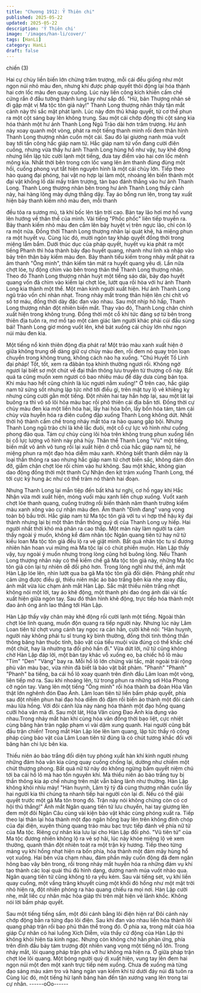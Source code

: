 ```yaml
---
title: "Chương 1912: Ỷ Thiên chi"
published: 2025-05-22
updated: 2025-05-22
description: 'Ỷ Thiên chi'
image: '/images/han-li/cover/'
tags: [HanLi]
category: HanLi
draft: false
---
```


chiến (3)

Hai cự chùy liền biến lớn chừng trăm trượng, mỗi cái đều giống
như một ngọn núi nhỏ màu đen, nhưng khi được pháp quyết thôi
động lại hóa thành hai cơn lốc màu đen quay cuồng. Lúc này liền
công kích khiến cấm chế cứng rắn ở đầu tường thành lung lay
như sắp đổ.
"Hừ, bản Thượng nhân sẽ đi gặp mặt vị Ma tộc tôn giả này!"
Thanh Long thượng nhân thấy tận mắt cảnh này thì sắc mặt phát
lạnh. Lúc này đơn thủ kháp quyết, từ cơ thể phun ra một cột sáng
bay lên không trung. Sau một cái chớp động thì cột sáng kia hóa
thành một hư ảnh Thanh Long Ngũ Trảo dài hơn trăm trượng.
Hư ảnh này xoay quanh một vòng, phát ra một tiếng thanh minh
rồi đem thân hình Thanh Long thượng nhân cuốn một cái. Sau đó
lại giương nanh múa vuốt bay tới tấn công hắc giáp nam tử.
Hắc giáp nam tử vốn đang cười điên cuồng, nhưng vừa thấy hư
ảnh Thanh Long hùng hổ như vậy, tuy khẽ động nhưng liền lập
tức cười lạnh một tiếng, đưa tay điểm vào hai cơn lốc mênh mông
kia.
Nhất thời bên trong cơn lốc vang lên âm thanh đùng đùng một
hồi, cuồng phong vụt tắt hiện nguyên hình là một cái chùy lớn.
Tiếp theo hào quang đại phóng, hai vật nọ hợp lại làm một,
nhoáng lên biến thành một đại vật khổng lồ dài mấy trăm trượng,
tàn bạo đánh thẳng vào hư ảnh Thanh Long.
Thanh Long thượng nhân bên trong hư ảnh Thanh Long thấy
cảnh này, hai hàng lông mày dựng thẳng dậy. Tay áo bỗng run
lên, trong tay xuất hiện bảy thanh kiếm nhỏ màu đen, mỗi thanh

đều tỏa ra sương mù, tà khí bốc lên tận trời cao.
Bàn tay lão hơi mơ hồ vung lên hướng về thân thể của mình.
Vài tiếng "Phốc phốc" liên tiếp truyền ra.
Bảy thanh kiếm nhỏ màu đen cắm lên bảy huyệt vị trên ngực lão,
chỉ còn lộ ra một nửa.
Đồng thời Thanh Long thượng nhân lại quát khẽ, há miệng phun
ra một huyết vụ. Cùng lúc đó, mười ngón tay kháp quyết đồng
thời trong miệng lẩm bẩm.
Dưới thúc dục của pháp quyết, huyết vụ kia phát ra một tiếng
Phanh thì hóa thành bảy đạo huyết quang, nhanh như linh xà
nhập vào bảy trên thân bảy kiếm màu đen.
Bảy thanh tiểu kiếm trong nháy mắt phát ra âm thanh "Ông minh",
thân kiếm tản mát ra huyết quang yêu dị. Lần nữa chợt lóe, tự
động chìm vào bên trong thân thể Thanh Long thượng nhân.
Theo đó Thanh Long thượng nhân huýt một tiếng sáo dài, bảy
đạo huyết quang vốn đã chìm vào kiếm lại chợt lóe, lướt qua rồi
hòa với hư ảnh Thanh Long kia thành một thể.
Một màn kinh người xuất hiện.
Hư ảnh Thanh Long ngũ trảo vốn chỉ nhàn nhạt. Trong nháy mắt
trong thân hiện lên chi chít vô số tơ máu, đồng thời dày đặc đan
vào nhau.
Sau một nhịp hô hấp, Thanh Long thượng nhân đột nhiên biến
mất. Thay vào đó, Thanh Long chân chính xuất hiện trong không
trung.
Đồng thời một cỗ khí tức đáng sợ từ bên trong thiên địa tuôn ra,
mơ mồ tạo một cảm giác làm người khác phải cúi đầu sùng bái!
Thanh Long giơ móng vuốt lên, khẽ bát xuống cái chùy lớn như
ngọn núi màu đen kia.

Một tiếng nổ kinh thiên động địa phát ra!
Một trảo màu xanh xuất hiện ở giữa không trung dễ dàng giữ cự
chùy màu đen, rồi đem nó quay tròn loạn chuyển trong không
trung, không cách nào hạ xuống.
"Chú Huyết Tố Linh đại pháp! Tốt, tốt, xem ra đãbản tọa khinh
thường ngươi rồi. Không ngờ ngươi lại biết sơ một chút về đại
thần thông lưu truyền từ thượng cổ này. Bất quá ta cũng muốn
xem ngươi có bao nhiêu máu để dây dưa cùng bản tọa. Khi máu
hao hết cũng chính là lúc ngươi nằm xuống!" Ở trên cao, hắc giáp
nam tử sửng sốt nhưng lập tức nhớ tới điều gì, trên mặt tuy lộ vẻ
khiêng kỵ nhưng cũng cười gằn một tiếng.
Đột nhiên hai tay hắn hợp lại, sau một lát lại buông ra thì vô số lôi
hỏa màu bạc rồi phô thiên cái địa bắn tới.
Đồng thời cự chùy màu đen kia một liền hóa hai, lấy hai hóa bốn,
lấy bốn hóa tám, tám cái chùy vừa huyễn hóa ra điên cuồng đập
xuống Thanh Long không dứt.
Nhất thời hộ thành cấm chế trong nháy mắt tỏa ra hào quang gấp
bội.
Nhưng Thanh Long ngũ trảo chỉ là khẽ lắc đuôi, một cổ cự lực vô
hình như cuồng phong đảo qua. Tám cự chùy cùng lôi hỏa trên
không trung phun xuống liền bị cổ lực lượng vô hình này phá hủy.
Thân thể Thanh Long "Vù" một tiếng, biến mất vô ảnh vô tung rồi
lại xuất hiện ở chỗ của hắc giáp nam tử, hé miệng phun ra một
đạo hỏa diễm màu xanh.
Không biết thanh diễm này là loại thần thông ra sao nhưng hắc
giáp nam tử chợt biến sắc, không dám đón đỡ, giẫm chân chợt
lóe rồi chìm vào hư không.
Sau một khắc, không gian dao động đồng thời một thanh Cự
Nhận đen kịt trảm xuống Thanh Long, thế tới cực kỳ hung ác như
có thể trảm nó thành hai đoạn.

Nhưng Thanh Long lại mẫn tiệp đến bất khả tư nghị, cơ hồ ngay
khi Hắc Nhận vừa mới xuất hiện, móng vuối màu xanh liền chụp
xuống.
Vuốt xanh chợt lóe thanh quang, cuồng trướng rồi biến thành năm
thanh trường kiếm màu xanh xông vào cự nhận màu đen.
Âm thanh "Đinh đang" vang vọng toàn bộ bầu trời.
Hắc giáp nam tử Ma tộc tôn giả với tu vi hợp thể hậu kỳ đại thành
nhưng lại bị một thân thần thông quỷ dị của Thanh Long uy hiếp.
Hai người nhất thời khó mà phân ra cao thấp.
Một màn này làm người ta cảm thấy ngoài ý muốn, không kể đám
nhân tộc Ngân quang tiên tử hay nữ tử kiều loan Ma tộc tôn giả
đều lộ ra vẻ giật mình.
Bất quá nhân tộc tu sĩ đương nhiên hân hoan vui mừng mà Ma
tộc lại có chút phiền muộn.
Hàn Lập thấy vậy, tuy ngoài ý muốn nhưng trong lòng cũng hơi
buông lỏng.
Nếu Thanh Long thượng nhân này có thể kiềm chế gã Ma tộc tôn
giả này, những Ma tộc tôn giả còn lại tự nhiên dễ đối phó hơn.
Trong lòng nghĩ như thế, ánh mắt Hàn Lập lóe lên, nhìn lướt qua
ba gã Ma tộc tôn giả đối diện.
Phảng phất như cảm ứng được điều gì, thiếu niên mặc áo bào
trắng bên kia nhẹ xoay đầu, ánh mắt vừa lúc chạm ánh mắt Hàn
Lập.
Sắc mặt thiếu niên trắng nhợt không nói một lời, tay áo khẽ động,
một thanh phi đao óng ánh dài vài tấc xuất hiện giữa ngón tay.
Sau đó thân hình khẽ động, trực tiếp hóa thành một đao ảnh óng
ánh lao thẳng tới Hàn Lập.

Hàn Lập thấy vậy chân mày khẽ động rồi cười lạnh một tiếng.
Ngoài thân chợt lóe linh quang, muốn độn quang ra tiếp người
này.
Nhưng lúc này Lâm Loan tiên tử chợt vung cánh tay ngọc ra cản
hắn, cười khẽ nói:
"Hàn huynh, người này không phải tu sĩ trung kỳ bình thường,
đồng thời tinh thông thần thông băng hàn thuộc tính, bảo vật của
tiểu muội vừa đúng có thể khắc chế một chút, hay là nhường ta
đối phó hắn đi."
Vừa dứt lời, nữ tử cũng không chờ Hàn Lập đáp lời, một bàn tay
khác vỗ xuống eo, ba chiếc hồ lô màu "Tím" "Den" "Vàng" bay ra.
Mỗi hồ lô lớn chừng vài tấc, mặt ngoài trải rộng phù văn màu bạc,
vừa nhìn đã biết là bảo vật bất phàm.
"Phanh" "Phanh" "Phanh" ba tiếng, ba cái hồ lô xoay quanh trên
đỉnh đầu Lâm loan một vòng, liên tiếp mở ra. Sau khi nhoáng lên,
từ trong phun ra những sơi Hỏa Phong cỡ ngón tay. Vang lên một
tiếng "Ông minh" rồi hóa thành ba đoàn Hỏa Vân thật lớn nghênh
đón Đao Ảnh.
Lâm loan tiên tử liền bấm pháp quyết, phía sau đột nhiên phun
hai đạo hỏa diễm đỏ đậm rồi biến ảo thành một đôi cánh màu lửa
hồng.
Với đôi cánh lửa này nàng hóa thành một đạo hồng quang cưỡi
hỏa vân mà đi.
Sau một lát, Hỏa Vân cùng Đao Ảnh kia đụng vào nhau.Trong
nháy mắt hàn khí cùng hỏa vân đồng thời bạo liệt, cực nhiệt cùng
băng hàn tràn ngập phạm vi vài dặm xung quanh.
Hai người cũng bắt đầu trận chiến!
Trong mắt Hàn Lập lóe lên lam quang, lập tức thấy rõ công pháp
cùng bảo vật của Lâm Loan tiên tử đúng là có chút tương khắc
đối với băng hàn chi lực bên kia.

Thiếu niên áo bào trắng đối diện tuy phóng xuất hàn khí kinh
người nhưng những đám hỏa vân kia cũng quay cuồng chống lại,
dường như chiếm một chút thượng phong.
Bất quá nữ tử này do không ngừng bấm quyết niệm chú tới ba cái
hồ lô mà hao tổn nguyên khí. Mà thiếu niên áo bào trắng tuy bị
thần thông kia áp chế nhưng trên mặt vẫn băng lãnh như thường.
Hàn Lập không khỏi nhíu mày!
"Hàn huynh, Lâm tỷ tỷ đã cùng thượng nhân cuốn lấy hai người
kia thì chúng ta nhanh tiếp hai người còn lại đi. Nếu có thể giải
quyết trước một gã Ma tôn trong đó. Trận này nói không chừng
còn có cơ hội thủ thắng!" Ánh mắt Ngân quang tiên tử lưu chuyển,
hai tay giương lên đem một đôi Ngân Câu cùng vài kiện bảo vật
khác cùng phóng xuất ra.
Tiếp theo lại thân lại hóa thành một đạo ngân hồng bay lên trên
không đỉnh chóp của đại điện, xuyên thủng quang tráo màu bạc
trực tiếp đánh về phía nữ tử của Ma tộc. Riêng cự nhân kia lưu lại
cho Hàn Lập đối phó.
"Vũ tiên tử" của Ma tộc đương nhiên không lộ ra vẻ sợ hãi, lúc
này khóe miệng lộ vẻ xem thường, quanh thân đột nhiên toát ra
một trận kỳ hương. Tiếp theo từng mảng vụ khí hồng nhạt hiện ra
bốn phía, hóa thành một đám mây hùng hổ vọt xuống.
Hai bên vừa chạm nhau, đám phấn mây cuốn động đã đem ngân
hông bao vây bên trong, rồi trong nháy mắt huyễn hóa ra những
đám vụ khí tạo thành các loại quái thú đủ hình dạng, dương nanh
múa vuốt nhào qua.
Ngân quang tiên tử cũng không tỏ ra yếu kém. Sau vài tiếng sét,
vụ khí liền quay cuồng, một vầng trăng khuyết cùng một khối đỏ
hồng như một mặt trời nhỏ hiện ra, đột nhiên phóng ra hào quang
chiếu ra mọi nơi.
Hàn Lập cười nhẹ, mắt liếc cự nhân mặc hỏa giáp thì trên mặt
hiện vẻ lãnh khốc. Không nói lời bấm pháp quyết.

Sau một tiếng tiếng sấm, một đôi cánh bằng lôi điện hiện ra!
Đôi cánh này chớp động bắn ra từng đạo lôi điện. Sau khi đan
vào nhau liền hóa thành lôi quang pháp trận rồi bao phủ thân thể
trong đó.
Ở phía xa, trong mắt của hỏa giáp Cự nhân có hai luồng Xích
Diễm, vừa thấy cử động của Hàn Lập thì không khỏi hiện tia kinh
ngạc.
Nhưng còn không chờ hắn phản ứng, phía trên đỉnh đầu bảy tám
trượng đột nhiên vang vọng một tiếng nổ lớn. Trong nháy mắt, lôi
quang pháp trận phá vỡ hư không mà hiện ra.
Ở giữa pháp trận chợt lóe lôi quang. Một bóng người quỷ dị xuất
hiện, vung tay lên đem hai ngọn núi một đen một xanh trực tiếp
ném xuống. Chưa đè xuống mà từng đạo sáng màu xám tro và
hàng ngàn vạn kiếm khí từ dưới đáy núi đã tuôn ra
Cùng lúc đó, một tiếng hừ lạnh băng hàn đến tận xương vang lên
trong tai cự nhân.
------oOo------
